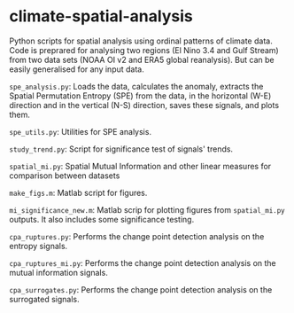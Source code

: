 # climate-spatial-analysis

Python scripts for spatial analysis using ordinal patterns of climate data.
Code is preprared for analysing two regions (El Nino 3.4 and Gulf Stream) from two data sets (NOAA OI v2 and ERA5 global reanalysis). But can be easily generalised for any input data.

`spe_analysis.py`: Loads the data, calculates the anomaly, extracts the Spatial Permutation Entropy (SPE) from the data, in the horizontal (W-E) direction and in the vertical (N-S) direction, saves these signals, and plots them.

`spe_utils.py`: Utilities for SPE analysis.

`study_trend.py`: Script for significance test of signals' trends.

`spatial_mi.py`: Spatial Mutual Information and other linear measures for comparison between datasets

`make_figs.m`: Matlab script for figures.

`mi_significance_new.m`: Matlab scrip for plotting figures from `spatial_mi.py` outputs. It also includes some significance testing.

`cpa_ruptures.py`: Performs the change point detection analysis on the entropy signals.

`cpa_ruptures_mi.py`: Performs the change point detection analysis on the mutual information signals.

`cpa_surrogates.py`: Performs the change point detection analysis on the surrogated signals.

